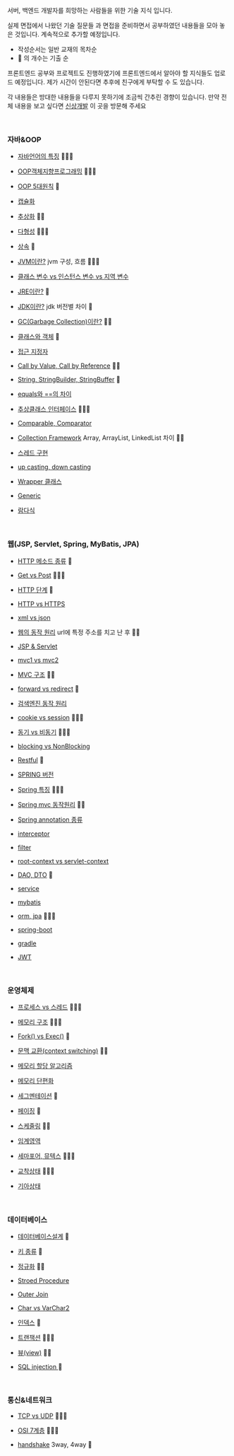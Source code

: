 서버, 백엔드 개발자를 희망하는 사람들을 위한 기술 지식 입니다.

실제 면접에서 나왔던 기술 질문들 과 면접을 준비하면서 공부하였던 내용들을 모아 놓은 것입니다. 계속적으로 추가할 예정입니다.

- 작성순서는 일반 교재의 목차순
- &#127775; 의 개수는 기출 순

프론트엔드 공부와 프로젝트도 진행하였기에 프론트엔드에서 알아야 할 지식들도 업로드 예정입니다. 제가 시간이 안된다면 추후에 친구에게 부탁할 수 도 있습니다.

각 내용들은 방대한 내용들을 다루지 못하기에 조금씩 간추린 경향이 있습니다. 만약 전체 내용을 보고 싶다면 [신상개발](https://blog.naver.com/11tjdnfeo) 이 곳을 방문해 주세요

<br>

### 자바&OOP

- [자바언어의 특징](https://github.com/ssyup4259/interview/blob/master/자바%26OOP.md#자바언어의-특징) &#127775;&#127775;&#127775;
- [OOP객체지향프로그래밍](https://github.com/ssyup4259/interview/blob/master/자바%26OOP.md#oop-객체지향프로그래밍) &#127775;&#127775;&#127775;
- [OOP 5대원칙](https://github.com/ssyup4259/interview/blob/master/자바%26OOP.md#oop-5대원칙-solid) &#127775;
- [캡슐화](https://github.com/ssyup4259/interview/blob/master/자바%26OOP.md#캡슐화)
- [추상화](https://github.com/ssyup4259/interview/blob/master/자바%26OOP.md#추상화) &#127775;&#127775;
- [다형성](https://github.com/ssyup4259/interview/blob/master/자바%26OOP.md#다형성) &#127775;&#127775;&#127775;
- [상속](https://github.com/ssyup4259/interview/blob/master/자바%26OOP.md#상속) &#127775;
- [JVM이란?](https://github.com/ssyup4259/interview/blob/master/자바%26OOP.md#jvm이란) jvm 구성, 흐름 &#127775;&#127775;&#127775;
- [클래스 변수 vs 인스턴스 변수 vs 지역 변수](https://github.com/ssyup4259/interview/blob/master/자바%26OOP.md#클래스-변수-vs-인스턴스-변수-vs-지역)

- [JRE이란?](https://github.com/ssyup4259/interview/blob/master/자바%26OOP.md#jre이란) &#127775;
- [JDK이란?](https://github.com/ssyup4259/interview/blob/master/자바%26OOP.md#jdk이란)  jdk 버전별 차이 &#127775;
- [GC(Garbage Collection)이란?](https://github.com/ssyup4259/interview/blob/master/자바%26OOP.md#gcgarbage-collection이란) &#127775;&#127775;
- [클래스와 객체](https://github.com/ssyup4259/interview/blob/master/자바%26OOP.md#클래스와-객체) &#127775;
- [접근 지정자](https://github.com/ssyup4259/interview/blob/master/자바%26OOP.md#접근-지정자)
- [Call by Value, Call by Reference](https://github.com/ssyup4259/interview/blob/master/자바%26OOP.md#call-by-value-call-by-reference) &#127775;&#127775;
- [String, StringBuilder, StringBuffer](https://github.com/ssyup4259/interview/blob/master/자바%26OOP.md#call-by-value-call-by-reference) &#127775;
- [equals와 ==의 차이](https://github.com/ssyup4259/interview/blob/master/자바%26OOP.md#equals와-의-차이)
- [추상클래스 인터페이스](https://github.com/ssyup4259/interview/blob/master/자바%26OOP.md#추상클래스-인터페이스의-차이) &#127775;&#127775;&#127775;
- [Comparable, Comparator](https://github.com/ssyup4259/interview/blob/master/자바%26OOP.md#comparable-vs-comparator)
- [Collection Framework](https://github.com/ssyup4259/interview/blob/master/자바%26OOP.md#collection)  Array, ArrayList, LinkedList 차이 &#127775;&#127775;
- [스레드 구현](https://github.com/ssyup4259/interview/blob/master/자바%26OOP.md#쓰레드-구현)
- [up casting, down casting](https://github.com/ssyup4259/interview/blob/master/자바%26OOP.md#업캐스팅-vs-다운-캐스팅)
- [Wrapper 클래스](https://github.com/ssyup4259/interview/blob/master/자바%26OOP.md#wrapper-클래스)
- [Generic](https://github.com/ssyup4259/interview/blob/master/자바%26OOP.md#generic)
- [람다식](https://github.com/ssyup4259/interview/blob/master/자바%26OOP.md#람다식)

<br>

### 웹(JSP, Servlet, Spring, MyBatis, JPA)

- [HTTP 메소드 종류](https://github.com/ssyup4259/interview/blob/master/웹.md#http메소드-종류) &#127775;
- [Get vs Post](https://github.com/ssyup4259/interview/blob/master/웹.md#get-vs-post) &#127775;&#127775;&#127775;
- [HTTP 단계](https://github.com/ssyup4259/interview/blob/master/웹.md#http-단계) &#127775;

- [HTTP vs HTTPS](https://github.com/ssyup4259/interview/blob/master/웹.md#http-와-https)

- [xml vs json](https://github.com/ssyup4259/interview/blob/master/웹.md#xml-vs-json)

- [웹의 동작 원리](https://github.com/ssyup4259/interview/blob/master/웹.md#웹의-동작원리)  url에 특정 주소를 치고 난 후 &#127775;&#127775;
- [JSP & Servlet](https://github.com/ssyup4259/interview/blob/master/웹.md#jsp-vs-servlet)

- [mvc1 vs mvc2](https://github.com/ssyup4259/interview/blob/master/웹.md#mvc1-vs-mvc2)
- [MVC 구조](https://github.com/ssyup4259/interview/blob/master/웹.md#mvc-구조) &#127775;&#127775;

- [forward vs redirect](https://github.com/ssyup4259/interview/blob/master/웹.md#포워드-와-리다이렉트) &#127775;

- [검색엔진 동작 원리](https://github.com/ssyup4259/interview/blob/master/웹.md#검색엔진-동작원리)
- [cookie vs session](https://github.com/ssyup4259/interview/blob/master/웹.md#쿠키와-세션의-차이) &#127775;&#127775;&#127775;
- [동기 vs 비동기](https://github.com/ssyup4259/interview/blob/master/웹.md#동기와-비동기) &#127775;&#127775;&#127775;

- [blocking vs NonBlocking](https://github.com/ssyup4259/interview/blob/master/웹.md#blocking-vs-nonblocking)
- [Restful](https://github.com/ssyup4259/interview/blob/master/웹.md#restful) &#127775;

- [SPRING 버전](https://github.com/ssyup4259/interview/blob/master/웹.md#스프링의-버전)

- [Spring 특징](https://github.com/ssyup4259/interview/blob/master/웹.md#스프링의-특징) &#127775;&#127775;&#127775;

- [Spring mvc 동작원리](https://github.com/ssyup4259/interview/blob/master/웹.md#스프링-mvc-동작원리) &#127775;&#127775;

- [Spring annotation 종류](https://github.com/ssyup4259/interview/blob/master/웹.md#스프링-어노테이션-종류)

- [interceptor](https://github.com/ssyup4259/interview/blob/master/웹.md#interceptor)

- [filter](https://github.com/ssyup4259/interview/blob/master/웹.md#filter)

- [root-context vs servlet-context](https://github.com/ssyup4259/interview/blob/master/웹.md#root-context-vs-servlet-context)

- [DAO, DTO](https://github.com/ssyup4259/interview/blob/master/웹.md#daodata-access-object) &#127775;

- [service](https://github.com/ssyup4259/interview/blob/master/웹.md#service)

- [mybatis](https://github.com/ssyup4259/interview/blob/master/웹.md#mybatis)

- [orm, jpa](https://github.com/ssyup4259/interview/blob/master/웹.md#orm) &#127775;&#127775;&#127775;

- [spring-boot](https://github.com/ssyup4259/interview/blob/master/웹.md#spring-boot)

- [gradle](https://github.com/ssyup4259/interview/blob/master/웹.md#gradle)

- [JWT](https://github.com/ssyup4259/interview/blob/master/웹.md#jwtjson-web-token)

<br>

### 운영체제

- [프로세스 vs 스레드](https://github.com/ssyup4259/interview/blob/master/운영체제.md#프로세스-vs-스레드) &#127775;&#127775;&#127775;
- [메모리 구조](https://github.com/ssyup4259/interview/blob/master/운영체제.md#메모리-구조) &#127775;&#127775;&#127775;

- [Fork() vs Exec()](https://github.com/ssyup4259/interview/blob/master/운영체제.md#fork--exec) &#127775;

- [문맥 교환(context switching)](https://github.com/ssyup4259/interview/blob/master/운영체제.md#컨텍스트-스위칭context-switching) &#127775;&#127775;

- [메모리 할당 알고리즘](https://github.com/ssyup4259/interview/blob/master/운영체제.md#메모리-할당-알고리즘)
- [메모리 단편화](https://github.com/ssyup4259/interview/blob/master/운영체제.md#메모리-단편화)

- [세그멘테이션](https://github.com/ssyup4259/interview/blob/master/운영체제.md#세그멘테이션) &#127775;
- [페이징](https://github.com/ssyup4259/interview/blob/master/운영체제.md#페이징) &#127775;

- [스케줄링](https://github.com/ssyup4259/interview/blob/master/운영체제.md#스케줄링) &#127775;&#127775;

- [임계영역](https://github.com/ssyup4259/interview/blob/master/운영체제.md#임계영역)

- [세마포어, 뮤텍스](https://github.com/ssyup4259/interview/blob/master/운영체제.md#세마포어) &#127775;&#127775;&#127775;
- [교착상태](https://github.com/ssyup4259/interview/blob/master/운영체제.md#교착상태dead-lock) &#127775;&#127775;&#127775;

- [기아상태](https://github.com/ssyup4259/interview/blob/master/운영체제.md#기아상태)

<br>

### 데이터베이스

- [데이터베이스설계](https://github.com/ssyup4259/interview/blob/master/데이터베이스.md#설계-시-고려사항) &#127775;
- [키 종류](https://github.com/ssyup4259/interview/blob/master/데이터베이스.md#데이터베이스-키-들의-종류) &#127775;

- [정규화](https://github.com/ssyup4259/interview/blob/master/데이터베이스.md#정규화) &#127775;&#127775;

- [Stroed Procedure](https://github.com/ssyup4259/interview/blob/master/데이터베이스.md#stored-procedure저장-프로시저)

- [Outer Join](https://github.com/ssyup4259/interview/blob/master/데이터베이스.md#left-outer-join)

- [Char vs VarChar2](https://github.com/ssyup4259/interview/blob/master/데이터베이스.md#char-vs-varchar2)

- [인덱스](https://github.com/ssyup4259/interview/blob/master/데이터베이스.md#인덱스index-색인) &#127775;
- [트랜잭션](https://github.com/ssyup4259/interview/blob/master/데이터베이스.md#트랜잭션) &#127775;&#127775;&#127775;
- [뷰(view)](https://github.com/ssyup4259/interview/blob/master/데이터베이스.md#뷰view) &#127775;&#127775;

- [SQL injection ](https://github.com/ssyup4259/interview/blob/master/데이터베이스.md#sql-injection)&#127775;

<br>

### 통신&네트워크

- [TCP vs UDP](https://github.com/ssyup4259/interview/blob/master/통신네트워크.md#tcp-vs-udp) &#127775;&#127775;&#127775;
- [OSI 7계층](https://github.com/ssyup4259/interview/blob/master/통신네트워크.md#osi-7-계층) &#127775;&#127775;&#127775;

- [handshake](https://github.com/ssyup4259/interview/blob/master/통신네트워크.md#handshake) 3way, 4way &#127775;